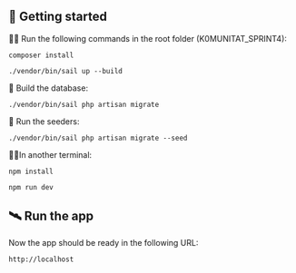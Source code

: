 ## 🚀 Getting started 

🏃🏻 Run the following commands in the root folder (K0MUNITAT_SPRINT4):

```
composer install
```

```
./vendor/bin/sail up --build
```

🔨 Build the database:

```
./vendor/bin/sail php artisan migrate
```

🌱 Run the seeders:

```
./vendor/bin/sail php artisan migrate --seed
```


👩‍💻In another terminal:

```
npm install
```

```
npm run dev
```

## 🛰 Run the app

Now the app should be ready in the following URL:

```
http://localhost
```